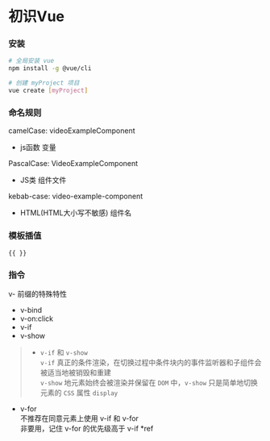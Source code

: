 # 初识Vue

### 安装
```sh
# 全局安装 vue
npm install -g @vue/cli

# 创建 myProject 项目
vue create [myProject]
```

### 命名规则
camelCase: videoExampleComponent  
* js函数 变量

PascalCase: VideoExampleComponent  
* JS类 组件文件
  
kebab-case: video-example-component
* HTML(HTML大小写不敏感) 组件名

### 模板插值
`{{ }}`

### 指令
v- 前缀的特殊特性
* v-bind
* v-on:click
* v-if
* v-show
>* `v-if` 和 `v-show`  
>`v-if` 真正的条件渲染，在切换过程中条件块内的事件监听器和子组件会被适当地被销毁和重建  
>`v-show` 地元素始终会被渲染并保留在 `DOM` 中，`v-show` 只是简单地切换元素的 `CSS` 属性 `display`
* v-for  
不推荐在同意元素上使用 v-if 和 v-for  
非要用，记住 v-for 的优先级高于 v-if
*ref
